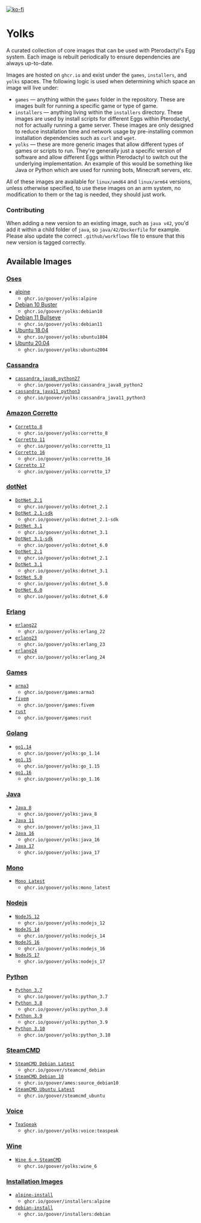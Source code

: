 [![ko-fi](https://ko-fi.com/img/githubbutton_sm.svg)](https://ko-fi.com/B0B351D0Q)

# Yolks

A curated collection of core images that can be used with Pterodactyl's Egg system. Each image is rebuilt
periodically to ensure dependencies are always up-to-date.

Images are hosted on `ghcr.io` and exist under the `games`, `installers`, and `yolks` spaces. The following logic
is used when determining which space an image will live under:

* `games` — anything within the `games` folder in the repository. These are images built for running a specific game
or type of game.
* `installers` — anything living within the `installers` directory. These images are used by install scripts for different
Eggs within Pterodactyl, not for actually running a game server. These images are only designed to reduce installation time
and network usage by pre-installing common installation dependencies such as `curl` and `wget`.
* `yolks` — these are more generic images that allow different types of games or scripts to run. They're generally just
a specific version of software and allow different Eggs within Pterodactyl to switch out the underlying implementation. An
example of this would be something like Java or Python which are used for running bots, Minecraft servers, etc.

All of these images are available for `linux/amd64` and `linux/arm64` versions, unless otherwise specified, to use
these images on an arm system, no modification to them or the tag is needed, they should just work.

### Contributing

When adding a new version to an existing image, such as `java v42`, you'd add it within a child folder of `java`, so
`java/42/Dockerfile` for example. Please also update the correct `.github/workflows` file to ensure that this new version
is tagged correctly.

## Available Images
### [Oses](/oses)
* [alpine](/oses/alpine)
  * `ghcr.io/goover/yolks:alpine`
* [Debian 10 Buster](/oses/debian10)
  * `ghcr.io/goover/yolks:debian10`
* [Debian 11 Bullseye](/oses/debian11)
  * `ghcr.io/goover/yolks:debian11`  
* [Ubuntu 18.04](/oses/ubuntu1804)
  * `ghcr.io/goover/yolks:ubuntu1804`
* [Ubuntu 20.04](/oses/ubuntu2004)
  * `ghcr.io/goover/yolks:ubuntu2004`  

### [Cassandra](/cassandra)
  * [`cassandra_java8_python27`](/cassandra/cassandra_java8_python2)
    * `ghcr.io/goover/yolks:cassandra_java8_python2`
  * [`cassandra_java11_python3`](/cassandra/cassandra_java11_python3)
    * `ghcr.io/goover/yolks:cassandra_java11_python3`

### [Amazon Corretto](/coretto)
  * [`Corretto 8`](/corretto/8)
    * `ghcr.io/goover/yolks:corretto_8`
  * [`Corretto 11`](/corretto/11)
    * `ghcr.io/goover/yolks:corretto_11`
  * [`Corretto 16`](/corretto/16)
    * `ghcr.io/goover/yolks:corretto_16`
  * [`Corretto 17`](/corretto/17)
    * `ghcr.io/goover/yolks:corretto_17`  

### [dotNet](/dotnet)
  * [`DotNet 2.1`](/dotnet/2.1)
    * `ghcr.io/goover/yolks:dotnet_2.1`
  * [`DotNet 2.1-sdk`](/dotnet/2.1-sdk)
    * `ghcr.io/goover/yolks:dotnet_2.1-sdk`
  * [`DotNet 3.1`](/dotnet/3.1)
    * `ghcr.io/goover/yolks:dotnet_3.1`
  * [`DotNet 3.1-sdk`](/dotnet/3.1-sdk)
    * `ghcr.io/goover/yolks:dotnet_6.0`
  * [`DotNet 2.1`](/dotnet/2.1)
    * `ghcr.io/goover/yolks:dotnet_2.1`
  * [`DotNet 3.1`](/dotnet/3.1)
    * `ghcr.io/goover/yolks:dotnet_3.1`
  * [`DotNet 5.0`](/dotnet/5.0)
    * `ghcr.io/goover/yolks:dotnet_5.0`
  * [`DotNet 6.0`](/dotnet/6.0)
    * `ghcr.io/goover/yolks:dotnet_6.0`      

### [Erlang](/erlang)
  * [`erlang22`](/erlang/22)
    * `ghcr.io/goover/yolks:erlang_22`
  * [`erlang23`](/erlang/23)
    * `ghcr.io/goover/yolks:erlang_23`
  * [`erlang24`](/erlang/24)
    * `ghcr.io/goover/yolks:erlang_24`

### [Games](/games)  
  * [`arma3`](/games/arma3)
    * `ghcr.io/goover/games:arma3`
  * [`fivem`](/games/fivem)
	  * `ghcr.io/goover/games:fivem`
  * [`rust`](/games/rust)
	  * `ghcr.io/goover/games:rust`

### [Golang](/go)
  * [`go1.14`](/go/1.14)
    * `ghcr.io/goover/yolks:go_1.14`
  * [`go1.15`](/go/1.15)
    * `ghcr.io/goover/yolks:go_1.15`
  * [`go1.16`](/go/1.16)
    * `ghcr.io/goover/yolks:go_1.16`

### [Java](/java)
  * [`Java 8`](/java/8)
    * `ghcr.io/goover/yolks:java_8`
  * [`Java 11`](/java/11)
    * `ghcr.io/goover/yolks:java_11`
  * [`Java 16`](/java/16)
    * `ghcr.io/goover/yolks:java_16`
  * [`Java 17`](/java/17)
    * `ghcr.io/goover/yolks:java_17`

### [Mono](/mono)
  * [`Mono Latest`](/mono/latest)
    * `ghcr.io/goover/yolks:mono_latest`

### [Nodejs](/nodejs)
  * [`NodeJS 12`](/nodejs/12)
    * `ghcr.io/goover/yolks:nodejs_12`
  * [`NodeJS 14`](/nodejs/14)
    * `ghcr.io/goover/yolks:nodejs_14`
  * [`NodeJS 16`](/nodejs/16)
    * `ghcr.io/goover/yolks:nodejs_16`
  * [`NodeJS 17`](/nodejs/17)
    * `ghcr.io/goover/yolks:nodejs_17`  

### [Python](/python)
  * [`Python 3.7`](/python/3.7)
    * `ghcr.io/goover/yolks:python_3.7`
  * [`Python 3.8`](/python/3.8)
    * `ghcr.io/goover/yolks:python_3.8`
  * [`Python 3.9`](/python/3.9)
    * `ghcr.io/goover/yolks:python_3.9`
  * [`Python 3.10`](/python/3.9)
    * `ghcr.io/goover/yolks:python_3.10`

### [SteamCMD](/steam)
  * [`SteamCMD Debian Latest`](/steamcmd/debian)
    * `ghcr.io/goover/steamcmd_debian`
  * [`SteamCMD Debian 10`](/steamcmd_debian10)
    * `ghcr.io/goover/ames:source_debian10`
  * [`SteamCMD Ubuntu Latest`](/steamcmd_ubuntu)
    * `ghcr.io/goover/steamcmd_ubuntu`   

### [Voice](/voice)
  * [`TeaSpeak`](/teaspeak)
    * `ghcr.io/goover/yolks:voice:teaspeak`

### [Wine](/wine)
  * [`Wine 6 + SteamCMD`](/wine/6)
    * `ghcr.io/goover/yolks:wine_6`

### [Installation Images](/installers)
* [`alpine-install`](/installers/alpine)
  * `ghcr.io/goover/installers:alpine`
* [`debian-install`](/installers/debian)
  * `ghcr.io/goover/installers:debian`

